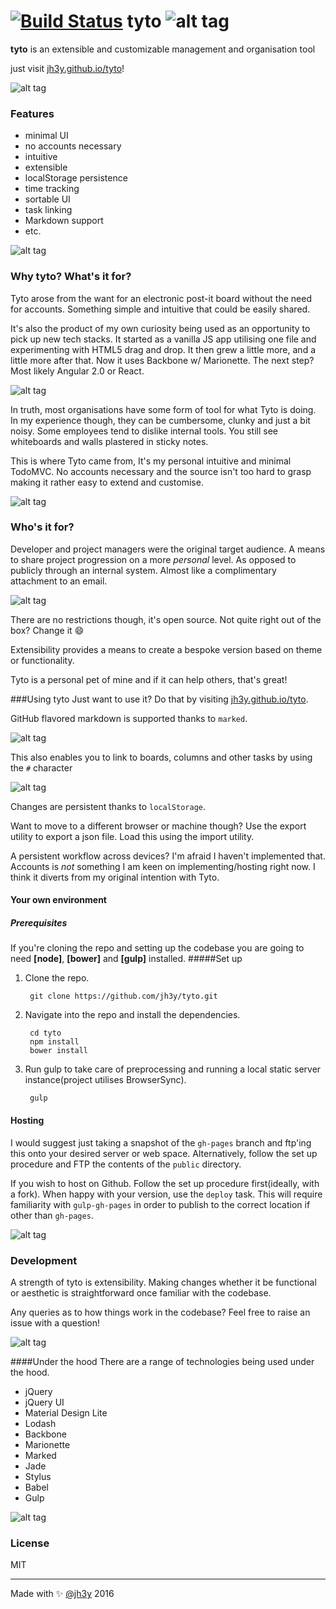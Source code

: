 [![Build Status](https://travis-ci.org/jh3y/tyto.svg?branch=master)](https://travis-ci.org/jh3y/tyto)
tyto ![alt tag](https://raw.github.com/jh3y/tyto/master/src/img/tyto.png)
===
__tyto__ is an extensible and customizable management and organisation tool

just visit [jh3y.github.io/tyto](http://jh3y.github.io/tyto)!

![alt tag](https://raw.github.com/jh3y/pics/master/tyto/app_three_cols.png)

### Features
* minimal UI
* no accounts necessary
* intuitive
* extensible
* localStorage persistence
* time tracking
* sortable UI
* task linking
* Markdown support
* etc.

![alt tag](https://raw.github.com/jh3y/pics/master/tyto/add_task.gif)

### Why tyto? What's it for?

Tyto arose from the want for an electronic post-it board without the need for accounts. Something simple and intuitive that could be easily shared.

It's also the product of my own curiosity being used as an opportunity to pick up new tech stacks. It started as a vanilla JS app utilising one file and experimenting with HTML5 drag and drop. It then grew a little more, and a little more after that. Now it uses Backbone w/ Marionette. The next step? Most likely Angular 2.0 or React.

![alt tag](https://raw.github.com/jh3y/pics/master/tyto/edit_view.png)

In truth, most organisations have some form of tool for what Tyto is doing. In my experience though, they can be cumbersome, clunky and just a bit noisy. Some employees tend to dislike internal tools. You still see whiteboards and walls plastered in sticky notes.

This is where Tyto came from, It's my personal intuitive and minimal TodoMVC. No accounts necessary and the source isn't too hard to grasp making it rather easy to extend and customise.

![alt tag](https://raw.github.com/jh3y/pics/master/tyto/edit_task.gif)

### Who's it for?
Developer and project managers were the original target audience. A means to share project progression on a more _personal_ level. As opposed to publicly through an internal system. Almost like a complimentary attachment to an email.

![alt tag](https://raw.github.com/jh3y/pics/master/tyto/change_color.gif)

There are no restrictions though, it's open source. Not quite right out of the box? Change it :smile:

Extensibility provides a means to create a bespoke version based on theme or functionality.

Tyto is a personal pet of mine and if it can help others, that's great!



###Using tyto
Just want to use it? Do that by visiting [jh3y.github.io/tyto](http://jh3y.github.io/tyto).

GitHub flavored markdown is supported thanks to `marked`.

![alt tag](https://raw.github.com/jh3y/pics/master/tyto/markdown.gif)

This also enables you to link to boards, columns and other tasks by using the `#` character

![alt tag](https://raw.github.com/jh3y/pics/master/tyto/linking.gif)

Changes are persistent thanks to `localStorage`.

Want to move to a different browser or machine though? Use the export utility to export a json file. Load this using the import utility.

A persistent workflow across devices? I'm afraid I haven't implemented that. Accounts is _not_ something I am keen on implementing/hosting right now. I think it diverts from my original intention with Tyto.

#### Your own environment
##### Prerequisites
If you're cloning the repo and setting up the codebase you are going to need __[node]__, __[bower]__ and  __[gulp]__ installed.
#####Set up
1. Clone the repo.

        git clone https://github.com/jh3y/tyto.git

2. Navigate into the repo and install the dependencies.

        cd tyto
        npm install
        bower install

3. Run gulp to take care of preprocessing and running a local static server instance(project utilises BrowserSync).

        gulp

#### Hosting
I would suggest just taking a snapshot of the `gh-pages` branch and ftp'ing this onto your desired server or web space. Alternatively, follow the set up procedure and FTP the contents of the `public` directory.

If you wish to host on Github. Follow the set up procedure first(ideally, with a fork). When happy with your version, use the `deploy` task. This will require familiarity with `gulp-gh-pages` in order to publish to the correct location if other than `gh-pages`.

![alt tag](https://raw.github.com/jh3y/pics/master/tyto/speed_dial.gif)

### Development
A strength of tyto is extensibility. Making changes whether it be functional or aesthetic is straightforward once familiar with the codebase.

Any queries as to how things work in the codebase? Feel free to raise an issue with a question!

![alt tag](https://raw.github.com/jh3y/pics/master/tyto/time_track.gif)

####Under the hood
There are a range of technologies being used under the hood.
* jQuery
* jQuery UI
* Material Design Lite
* Lodash
* Backbone
* Marionette
* Marked
* Jade
* Stylus
* Babel
* Gulp

![alt tag](https://raw.github.com/jh3y/pics/master/tyto/move_task.gif)

### License

MIT

---------------------------

Made with :sparkles: [@jh3y](https://twitter.com/@_jh3y) 2016
